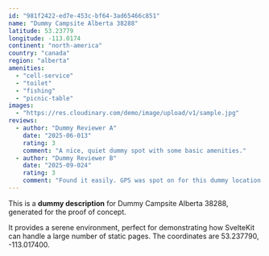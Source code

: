 ```yaml
---
id: "981f2422-ed7e-453c-bf64-3ad65466c851"
name: "Dummy Campsite Alberta 38288"
latitude: 53.23779
longitude: -113.0174
continent: "north-america"
country: "canada"
region: "alberta"
amenities:
  - "cell-service"
  - "toilet"
  - "fishing"
  - "picnic-table"
images:
  - "https://res.cloudinary.com/demo/image/upload/v1/sample.jpg"
reviews:
  - author: "Dummy Reviewer A"
    date: "2025-06-013"
    rating: 3
    comment: "A nice, quiet dummy spot with some basic amenities."
  - author: "Dummy Reviewer B"
    date: "2025-09-024"
    rating: 3
    comment: "Found it easily. GPS was spot on for this dummy location."
---
```


This is a **dummy description** for Dummy Campsite Alberta 38288, generated for the proof of concept.

It provides a serene environment, perfect for demonstrating how SvelteKit can handle a large number of static pages. The coordinates are 53.237790, -113.017400.
